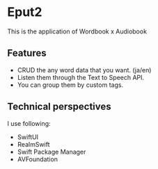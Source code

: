 # Eput2
This is the application of Wordbook x Audiobook

## Features
- CRUD the any word data that you want. (ja/en)
- Listen them through the Text to Speech API.
- You can group them by custom tags.

## Technical perspectives
I use following:
- SwiftUI
- RealmSwift
- Swift Package Manager
- AVFoundation
